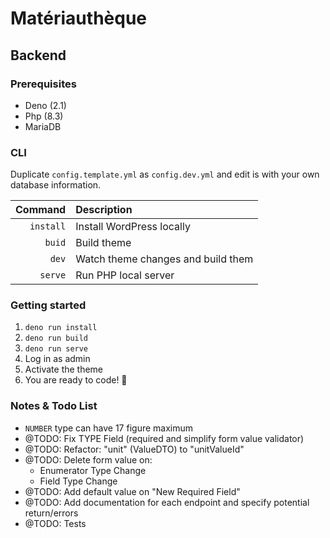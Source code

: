 # Matériauthèque

## Backend

### Prerequisites

* Deno (2.1)
* Php (8.3)
* MariaDB

### CLI

Duplicate `config.template.yml` as `config.dev.yml` and edit is with your own database information.

| Command   | Description                           |
|-:         |:-                                     |
| `install` | Install WordPress locally             |
| `buid`    | Build theme                           |
| `dev`     | Watch theme changes and build them    |
| `serve`   | Run PHP local server                  |

### Getting started

1. `deno run install`
2. `deno run build`
3. `deno run serve`
4. Log in as admin
5. Activate the theme
6. You are ready to code! 🚀

### Notes & Todo List

- `NUMBER` type can have 17 figure maximum
- @TODO: Fix TYPE Field (required and simplify form value validator)
- @TODO: Refactor: "unit" (ValueDTO) to "unitValueId"                     
- @TODO: Delete form value on:
    - Enumerator Type Change
    - Field Type Change
- @TODO: Add default value on "New Required Field"
- @TODO: Add documentation for each endpoint and specify potential return/errors
- @TODO: Tests